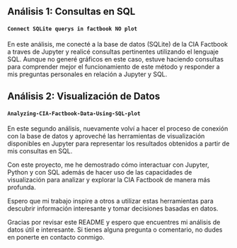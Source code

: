 ## Análisis 1: Consultas en SQL
#### `Connect SQLite querys in factbook NO plot`

En este análisis, me conecté a la base de datos (SQLite) de la CIA Factbook a traves de Jupyter y realicé consultas pertinentes utilizando el lenguaje SQL. Aunque no generé gráficos en este caso, estuve haciendo consultas para comprender mejor el funcionamiento de este método y responder a mis preguntas personales en relación a Jupyter y SQL.

## Análisis 2: Visualización de Datos
#### `Analyzing-CIA-Factbook-Data-Using-SQL-plot`

En este segundo análisis, nuevamente volví a hacer el proceso de conexión con la base de datos y aproveché las herramientas de visualización disponibles en Jupyter para representar los resultados obtenidos a partir de mis consultas en SQL.

Con este proyecto, me he demostrado cómo interactuar con Jupyter, Python y con SQL además de hacer uso de las capacidades de visualización para analizar y explorar la CIA Factbook de manera más profunda. 

Espero que mi trabajo inspire a otros a utilizar estas herramientas para descubrir información interesante y tomar decisiones basadas en datos.

Gracias por revisar este README y espero que encuentres mi análisis de datos útil e interesante. Si tienes alguna pregunta o comentario, no dudes en ponerte en contacto conmigo.
